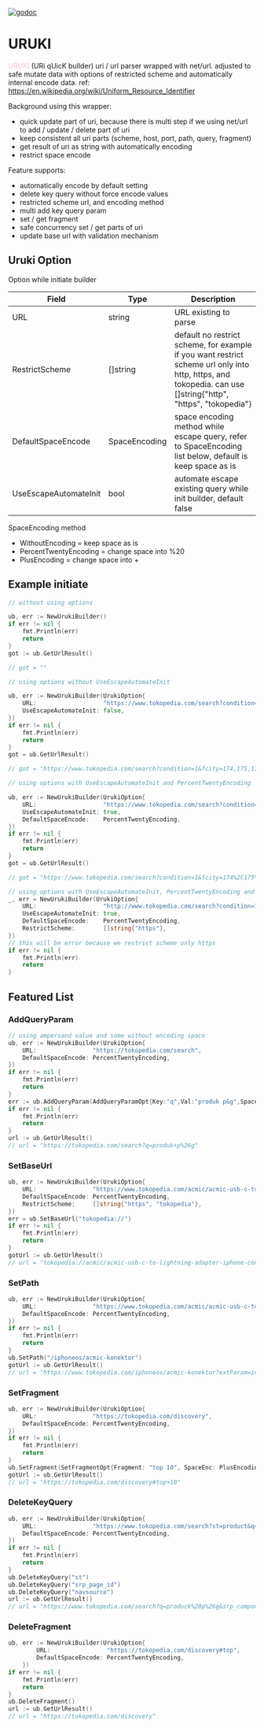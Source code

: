 [![godoc](https://godoc.org/github.com/golang/mock/gomock?status.svg)](http://godoc.tkpd/pkg/github.com/tokopedia/tdk/go/uruki)
# URUKI

<span style="color:pink">URUKI</span> (URi qUicK buIlder) uri / url parser wrapped with net/url. adjusted to safe mutate data with options of restricted scheme and automatically internal encode data. ref: https://en.wikipedia.org/wiki/Uniform_Resource_Identifier

Background using this wrapper:
- quick update part of uri, because there is multi step if we using net/url to add / update / delete part of uri
- keep consistent all uri parts (scheme, host, port, path, query, fragment)
- get result of uri as string with automatically encoding
- restrict space encode

Feature supports:
- automatically encode by default setting
- delete key query without force encode values
- restricted scheme url, and encoding method
- multi add key query param
- set / get fragment
- safe concurrency set / get parts of uri
- update base url with validation mechanism

## Uruki Option
Option while initiate builder

| Field | Type | Description |
|-|-|-|
| URL | string | URL existing to parse |
| RestrictScheme | []string | default no restrict scheme, for example if you want restrict scheme url only into http, https, and tokopedia. can use []string{"http", "https", "tokopedia"}|
| DefaultSpaceEncode | SpaceEncoding | space encoding method while escape query, refer to SpaceEncoding list below, default is keep space as is|
| UseEscapeAutomateInit | bool | automate escape existing query while init builder, default false|

SpaceEncoding method
- WithoutEncoding = keep space as is
- PercentTwentyEncoding = change space into %20
- PlusEncoding = change space into +

## Example initiate

```go
// without using options

ub, err := NewUrukiBuilder()
if err != nil {
    fmt.Println(err)
    return
}
got := ub.GetUrlResult()

// got = ""
```

```go
// using options without UseEscapeAutomateInit

ub, err := NewUrukiBuilder(UrukiOption{
    URL:                   "https://www.tokopedia.com/search?condition=1&fcity=174,175,176,177,178,179&navsource=&rf=true&rt=4,5&srp_component_id=02.01.00.00&srp_page_id=&srp_page_title=&st=product&q=macbook air m2",
    UseEscapeAutomateInit: false,
})
if err != nil {
    fmt.Println(err)
    return
}
got = ub.GetUrlResult()

// got = "https://www.tokopedia.com/search?condition=1&fcity=174,175,176,177,178,179&navsource=&rf=true&rt=4,5&srp_component_id=02.01.00.00&srp_page_id=&srp_page_title=&st=product&q=macbook air m2"
```

```go
// using options with UseEscapeAutomateInit and PercentTwentyEncoding

ub, err := NewUrukiBuilder(UrukiOption{
    URL:                   "https://www.tokopedia.com/search?condition=1&fcity=174,175,176,177,178,179&navsource=&rf=true&rt=4,5&srp_component_id=02.01.00.00&srp_page_id=&srp_page_title=&st=product&q=macbook air m2",
    UseEscapeAutomateInit: true,
    DefaultSpaceEncode:    PercentTwentyEncoding,
})
if err != nil {
    fmt.Println(err)
    return
}
got = ub.GetUrlResult()

// got = "https://www.tokopedia.com/search?condition=1&fcity=174%2C175%2C176%2C177%2C178%2C179&navsource=&rf=true&rt=4%2C5&srp_component_id=02.01.00.00&srp_page_id=&srp_page_title=&st=product&q=macbook%20air%20m2"
```

```go
// using options with UseEscapeAutomateInit, PercentTwentyEncoding and RestrictScheme
_, err = NewUrukiBuilder(UrukiOption{
    URL:                   "http://www.tokopedia.com/search?condition=1&fcity=174,175,176,177,178,179&navsource=&rf=true&rt=4,5&srp_component_id=02.01.00.00&srp_page_id=&srp_page_title=&st=product&q=macbook air m2",
    UseEscapeAutomateInit: true,
    DefaultSpaceEncode:    PercentTwentyEncoding,
    RestrictScheme:        []string{"https"},
})
// this will be error because we restrict scheme only https
if err != nil {
    fmt.Println(err)
    return
}
```

## Featured List

### AddQueryParam
```go
// using ampersand value and some without encoding space
ub, err := NewUrukiBuilder(UrukiOption{
    URL:                "https://tokopedia.com/search",
    DefaultSpaceEncode: PercentTwentyEncoding,
})
if err != nil {
    fmt.Println(err)
    return
}
err := ub.AddQueryParam(AddQueryParamOpt{Key:"q",Val:"produk p&g",SpaceEnc:PlusEncoding})
if err != nil {
    fmt.Println(err)
    return
}
url := ub.GetUrlResult()
// url = "https://tokopedia.com/search?q=produk+p%26g"
```

### SetBaseUrl
```go
ub, err := NewUrukiBuilder(UrukiOption{
    URL:                "https://www.tokopedia.com/acmic/acmic-usb-c-to-lightning-adapter-iphone-converter-connector-konektor?extParam=ivf%3Dfalse%26src%3Dsearch%26whid%3D13355454",
    DefaultSpaceEncode: PercentTwentyEncoding,
    RestrictScheme:     []string{"https", "tokopedia"},
})
err = ub.SetBaseUrl("tokopedia://")
if err != nil {
    fmt.Println(err)
    return
}
gotUrl := ub.GetUrlResult()
// url = "tokopedia://acmic/acmic-usb-c-to-lightning-adapter-iphone-converter-connector-konektor?extParam=ivf%3Dfalse%26src%3Dsearch%26whid%3D13355454"
```

### SetPath
```go
ub, err := NewUrukiBuilder(UrukiOption{
    URL:                "https://www.tokopedia.com/acmic/acmic-usb-c-to-lightning-adapter-iphone-converter-connector-konektor?extParam=ivf%3Dfalse%26src%3Dsearch%26whid%3D13355454",
    DefaultSpaceEncode: PercentTwentyEncoding,
})
if err != nil {
    fmt.Println(err)
    return
}
ub.SetPath("/iphoneos/acmic-konektor")
gotUrl := ub.GetUrlResult()
// url = "https://www.tokopedia.com/iphoneos/acmic-konektor?extParam=ivf%3Dfalse%26src%3Dsearch%26whid%3D13355454"
```

### SetFragment
```go
ub, err := NewUrukiBuilder(UrukiOption{
    URL:                "https://tokopedia.com/discovery",
    DefaultSpaceEncode: PercentTwentyEncoding,
})
if err != nil {
    fmt.Println(err)
    return
}
ub.SetFragment(SetFragmentOpt{Fragment: "top 10", SpaceEnc: PlusEncoding})
gotUrl := ub.GetUrlResult()
// url = "https://tokopedia.com/discovery#top+10"
```

### DeleteKeyQuery
```go
ub, err := NewUrukiBuilder(UrukiOption{
    URL:                "https://www.tokopedia.com/search?st=product&q=produck%20p%26g&srp_component_id=01.07.00.00&srp_page_id=&srp_page_title=&navsource=&=exist_val_empty_key",
    DefaultSpaceEncode: PercentTwentyEncoding,
})
if err != nil {
    fmt.Println(err)
    return
}
ub.DeleteKeyQuery("st")
ub.DeleteKeyQuery("srp_page_id")
ub.DeleteKeyQuery("navsource")
url := ub.GetUrlResult()
// url = "https://www.tokopedia.com/search?q=produck%20p%26g&srp_component_id=01.07.00.00&srp_page_title=&=exist_val_empty_key"
```

### DeleteFragment
```go
ub, err := NewUrukiBuilder(UrukiOption{
		URL:                "https://tokopedia.com/discovery#top",
		DefaultSpaceEncode: PercentTwentyEncoding,
	})
if err != nil {
    fmt.Println(err)
    return
}
ub.DeleteFragment()
url := ub.GetUrlResult()
// url = "https://tokopedia.com/discovery"
```
